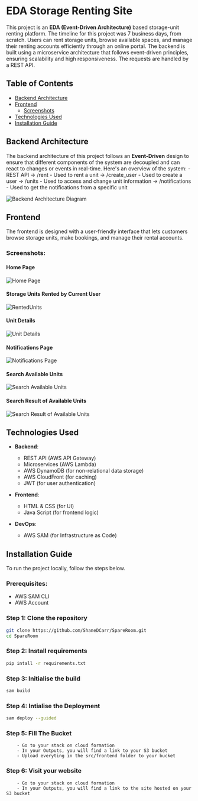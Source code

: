 # EDA Storage Renting Site

This project is an **EDA (Event-Driven Architecture)** based storage-unit renting platform. The timeline for this project was 7 business days, from scratch. 
Users can rent storage units, browse available spaces, and manage their renting accounts efficiently through an online portal. The backend is built using a microservice architecture that follows event-driven principles, ensuring scalability and high responsiveness. The requests are handled by a REST API.

## Table of Contents
- [Backend Architecture](#backend-architecture)
- [Frontend](#frontend)
  - [Screenshots](#screenshots)
- [Technologies Used](#technologies-used)
- [Installation Guide](#installation-guide)

## Backend Architecture

The backend architecture of this project follows an **Event-Driven** design to ensure that different components of the system are decoupled and can react to changes or events in real-time. Here's an overview of the system:
    - REST API
        -> /rent                       - Used to rent a unit
        -> /create_user                - Used to create a user 
        -> /units                      - Used to access and change unit information
        -> /notifications              - Used to get the notifications from a specific unit

![Backend Architecture Diagram](Screenshots/architecture-diagram.png) <!-- Replace with a link to your diagram -->

## Frontend

The frontend is designed with a user-friendly interface that lets customers browse storage units, make bookings, and manage their rental accounts.

### Screenshots:

#### Home Page
![Home Page](Screenshots/HomePage.png) <!-- Replace with a screenshot of the homepage -->

#### Storage Units Rented by Current User
![RentedUnits](Screenshots/RentedUnits.png) <!-- Replace with a screenshot of the browsing page -->

#### Unit Details
![Unit Details](Screenshots/UnitDetails.png) <!-- Replace with a screenshot of the user profile page -->

#### Notifications Page
![Notifications Page](Screenshots/NotificationsPage.png) <!-- Replace with a screenshot of the user profile page -->

#### Search Available Units
![Search Available Units](Screenshots/SearchAvailableUnits.png) <!-- Replace with a screenshot of the checkout page -->

#### Search Result of Available Units
![Search Result of Available Units](Screenshots/SearchAvailableUnits.png)


## Technologies Used

- **Backend**:
  - REST API (AWS API Gateway)
  - Microservices (AWS Lambda)
  - AWS DynamoDB (for non-relational data storage)
  - AWS CloudFront (for caching)
  - JWT (for user authentication)

- **Frontend**:
  - HTML & CSS (for UI)
  - Java Script (for frontend logic)

- **DevOps**:
  - AWS SAM (for Infrastructure as Code)

## Installation Guide

To run the project locally, follow the steps below.

### Prerequisites:
- AWS SAM CLI
- AWS Account

### Step 1: Clone the repository

```bash
git clone https://github.com/ShaneDCarr/SpareRoom.git
cd SpareRoom
```

### Step 2: Install requirements

```bash
pip intall -r requirements.txt
```

### Step 3: Initialise the build

```bash
sam build
```


### Step 4: Intialise the Deployment

```bash
sam deploy --guided
```

### Step 5: Fill The Bucket

```
    - Go to your stack on cloud formation
    - In your Outputs, you will find a link to your S3 bucket
    - Upload everyting in the src/frontend folder to your bucket
```

### Step 6: Visit your website

```
    - Go to your stack on cloud formation
    - In your Outputs, you will find a link to the site hosted on your S3 bucket
```
